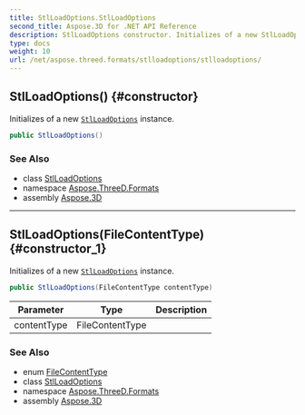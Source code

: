 ```yaml
---
title: StlLoadOptions.StlLoadOptions
second_title: Aspose.3D for .NET API Reference
description: StlLoadOptions constructor. Initializes of a new StlLoadOptions instance
type: docs
weight: 10
url: /net/aspose.threed.formats/stlloadoptions/stlloadoptions/
---
```

## StlLoadOptions() {#constructor}

Initializes of a new [`StlLoadOptions`](../) instance.

```csharp
public StlLoadOptions()
```

### See Also

* class [StlLoadOptions](../)
* namespace [Aspose.ThreeD.Formats](../../../aspose.threed.formats/)
* assembly [Aspose.3D](../../../)

---

## StlLoadOptions(FileContentType) {#constructor_1}

Initializes of a new [`StlLoadOptions`](../) instance.

```csharp
public StlLoadOptions(FileContentType contentType)
```

| Parameter | Type | Description |
| --- | --- | --- |
| contentType | FileContentType |  |

### See Also

* enum [FileContentType](../../../aspose.threed/filecontenttype/)
* class [StlLoadOptions](../)
* namespace [Aspose.ThreeD.Formats](../../../aspose.threed.formats/)
* assembly [Aspose.3D](../../../)


